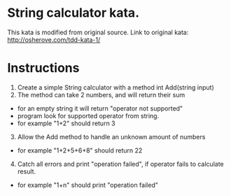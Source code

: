 # String calculator kata.

This kata is modified from original source. Link to original kata: <http://osherove.com/tdd-kata-1/>

# Instructions
1. Create a simple String calculator with a method int Add(string input)
2. The method can take 2 numbers, and will return their sum 
  * for an empty string it will return "operator not supported"
  * program look for supported operator from string.
  * for example "1+2" should return 3
3. Allow the Add method to handle an unknown amount of numbers
  * for example "1+2+5+6+8" should return 22
4. Catch all errors and print "operation failed", if operator fails to calculate result.
  * for example "1+n" should print "operation failed"


